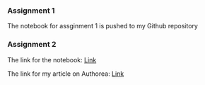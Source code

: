 ### Assignment 1

The notebook for assginment 1 is pushed to my Github repository

### Assignment 2

The link for the notebook: [Link](https://github.com/ttd255/PUI2016_ttd255/blob/master/HW6_ttd255/Hw6_Assignment2.ipynb)

The link for my article on Authorea: [Link](https://www.authorea.com/users/106594/articles/134323/_show_article)
